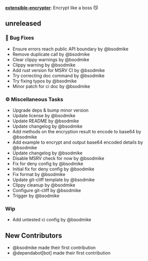 [**extensible-encrypter**](https://github.com/bsodmike/extensible-encrypter-rs): Encrypt like a boss 😼

## unreleased

### 🐛 Bug Fixes

- Ensure errors reach public API boundary by @bsodmike
- Remove duplicate call by @bsodmike
- Clear clippy warnings by @bsodmike
- Clippy warning by @bsodmike
- Add rust version for MSRV CI by @bsodmike
- Try correcting doc command by @bsodmike
- Try fixing typos by @bsodmike
- Minor patch for ci doc by @bsodmike

### ⚙️ Miscellaneous Tasks

- Upgrade deps & bump minor version
- Update license by @bsodmike
- Update README by @bsodmike
- Update changelog by @bsodmike
- Add methods on the encryption result to encode to base64 by @bsodmike
- Add example to encrypt and output base64 encoded details by @bsodmike
- Update changelog by @bsodmike
- Disable MSRV check for now by @bsodmike
- Fix for deny config by @bsodmike
- Initial fix for deny config by @bsodmike
- Fix format by @bsodmike
- Update git-cliff template by @bsodmike
- Clippy cleanup by @bsodmike
- Configure git-cliff by @bsodmike
- Trigger by @bsodmike

### Wip

- Add untested ci config by @bsodmike


## New Contributors
* @bsodmike made their first contribution
* @dependabot[bot] made their first contribution

<!-- generated by git-cliff -->
